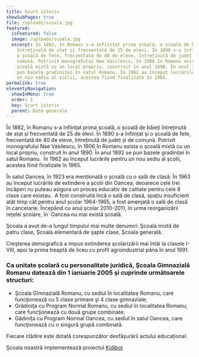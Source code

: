 ```yaml
---
title: Scurt istoric
showSubPages: true
file: /uploads/scoala.jpg
featured:
  isFeatured: false
  image: /uploads/scoala.jpg
  excerpt: În 1882, în Romanu s-a înființat prima școală, o școală de băieți
    întreținută de stat și frecventată de 25 de elevi. În 1890 s-a înființat și
    o școală de fete, frecventată de 40 de eleve, întreținută de județ și de
    comună. Potrivit monografului Nae Vasilescu, în 1906 în Romanu exista o
    școală mixtă cu un local propriu, construit în anul 1890. În anul 1892 se
    pun bazele gradiniței în satul Romanu. În 1962 au început lucrările pentru
    un nou sediu al școlii, acestea fiind finalizate în 1965.
permalink: true
eleventyNavigation:
  showInMenu: true
  order: 1
  key: Scurt istoric
  parent: Date generale
---
```


În 1882, în Romanu s-a înființat prima școală, o școală de băieți întreținută de stat și frecventată de 25 de elevi. În 1890 s-a înființat și o școală de fete, frecventată de 40 de eleve, întreținută de județ și de comună. Potrivit monografului Nae Vasilescu, în 1906 în Romanu exista o școală mixtă cu un local propriu, construit în anul 1890. În anul 1892 se pun bazele gradiniței în satul Romanu.  În 1962 au început lucrările pentru un nou sediu al școlii, acestea fiind finalizate în 1965.

În satul Oancea, în 1923 era menționată o școală cu o sală de clasă. În 1963 au început lucrările de extindere a școlii din Oancea, deoarece cele trei încăperi nu puteau asigura un proces educativ de calitate pentru cele 8 clase care existau.  A fost construită încă o sală de clasă, spațiu insuficient atât timp cât pentru anul școlar 1964-1965, a fost amenjată o sală de clasă în cancelarie. Începând cu anul școlar 2010-2011, în urma reorganizării rețelei școlare, în  Oancea nu mai există școală.

Şcoala a avut de-a lungul timpului mai multe denumiri: Şcoala mixtă de patru clase, Şcoala elementară de şapte clase, Şcoala generală.

Creşterea demografică a impus extinderea şcolarizării mai întâi la clasele I-VIII, apoi la prima treaptă de liceu cu profil agroindustrial păna în anul 1991.

### Ca unitate şcolară cu personalitate juridică, Şcoala Gimnazială Romanu datează din 1 ianuarie 2005 şi cuprinde următoarele structuri: 

- Şcoala Gimnazială Romanu, cu sediul în localitatea Romanu, care funcţionează cu 5 clase primare şi 4 clase gimnaziale;
- Grădiniţa cu Program Normal Romanu, cu sediul în localitatea Romanu, care funcţionează cu două grupe combinate;
- Gădiniţa cu Program Normal Oancea, cu sediul în satul Oancea, care funcţionează cu o singură grupă combinată.

Fiecare clădire este dotată corespunzător desfăşurării actului educaţional.

Școala noastră implementează proiectul [Kidibot](https://www.kidibot.ro/)
